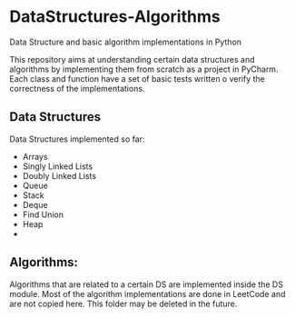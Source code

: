 # DataStructures-Algorithms
Data Structure and basic algorithm implementations in Python

This repository aims at understanding certain data structures and algorithms by implementing them from scratch as a project in PyCharm. Each class and function have a set of basic tests written o verify the correctness of the implementations.

## Data Structures
Data Structures implemented so far:
* Arrays
* Singly Linked Lists
* Doubly Linked Lists
* Queue
* Stack
* Deque
* Find Union
* Heap
* 

## Algorithms:
Algorithms that are related to a certain DS are implemented inside the DS module. Most of the algorithm implementations are done in LeetCode and are not copied here. This folder may be deleted in the future.
